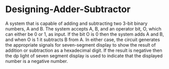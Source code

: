 # Designing-Adder-Subtractor
A system that is capable of adding and subtracting two 3-bit binary numbers, A and B. The system accepts A, B, and an operator bit, O, which can either be 0 or 1, as input. If the bit O is 0 then the system adds A and B, and when O is 1 it subtracts B from A. In either case, the circuit generates the appropriate signals for seven-segment display to show the result of addition or subtraction as a hexadecimal digit. If the result is negative then the dp light of seven segment display is used to indicate that the displayed number is a negative number.
